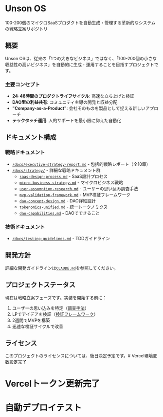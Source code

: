 # Unson OS

100-200個のマイクロSaaSプロダクトを自動生成・管理する革新的なシステムの戦略立案リポジトリ

## 概要

Unson OSは、従来の「1つの大きなビジネス」ではなく、「100-200個の小さな収益性の高いビジネス」を自動的に生成・運用することを目指すプロジェクトです。

### 主要コンセプト

- **24-48時間のプロダクトライフサイクル**: 高速な立ち上げと検証
- **DAO型の利益共有**: コミュニティ主導の開発と収益分配
- **"Company-as-a-Product"**: 会社そのものを製品として捉える新しいアプローチ
- **テックタッチ運用**: 人的サポートを最小限に抑えた自動化

## ドキュメント構成

### 戦略ドキュメント
- [`/docs/executive-strategy-report.md`](docs/executive-strategy-report.md) - 包括的戦略レポート（全10章）
- [`/docs/strategy/`](docs/strategy/) - 詳細な戦略ドキュメント群
  - [`saas-design-process.md`](docs/strategy/saas-design-process.md) - SaaS設計プロセス
  - [`micro-business-strategy.md`](docs/strategy/micro-business-strategy.md) - マイクロビジネス戦略
  - [`user-assumption-research.md`](docs/strategy/user-assumption-research.md) - ユーザーの思い込み調査手法
  - [`mvp-validation-framework.md`](docs/strategy/mvp-validation-framework.md) - MVP検証フレームワーク
  - [`dao-concept-design.md`](docs/strategy/dao-concept-design.md) - DAO詳細設計
  - [`tokenomics-unified.md`](docs/strategy/tokenomics-unified.md) - 統一トークノミクス
  - [`dao-capabilities.md`](docs/strategy/dao-capabilities.md) - DAOでできること

### 技術ドキュメント
- [`/docs/testing-guidelines.md`](docs/testing-guidelines.md) - TDDガイドライン

## 開発方針

詳細な開発ガイドラインは[`CLAUDE.md`](CLAUDE.md)を参照してください。

## プロジェクトステータス

現在は戦略立案フェーズです。実装を開始する前に：

1. ユーザーの思い込みを特定（[調査手法](docs/strategy/user-assumption-research.md)）
2. LPでアイデアを検証（[検証フレームワーク](docs/strategy/mvp-validation-framework.md)）
3. 2週間でMVPを構築
4. 迅速な検証サイクルで改善

## ライセンス

このプロジェクトのライセンスについては、後日決定予定です。# Vercel環境変数設定完了
# Vercelトークン更新完了
# 自動デプロイテスト
